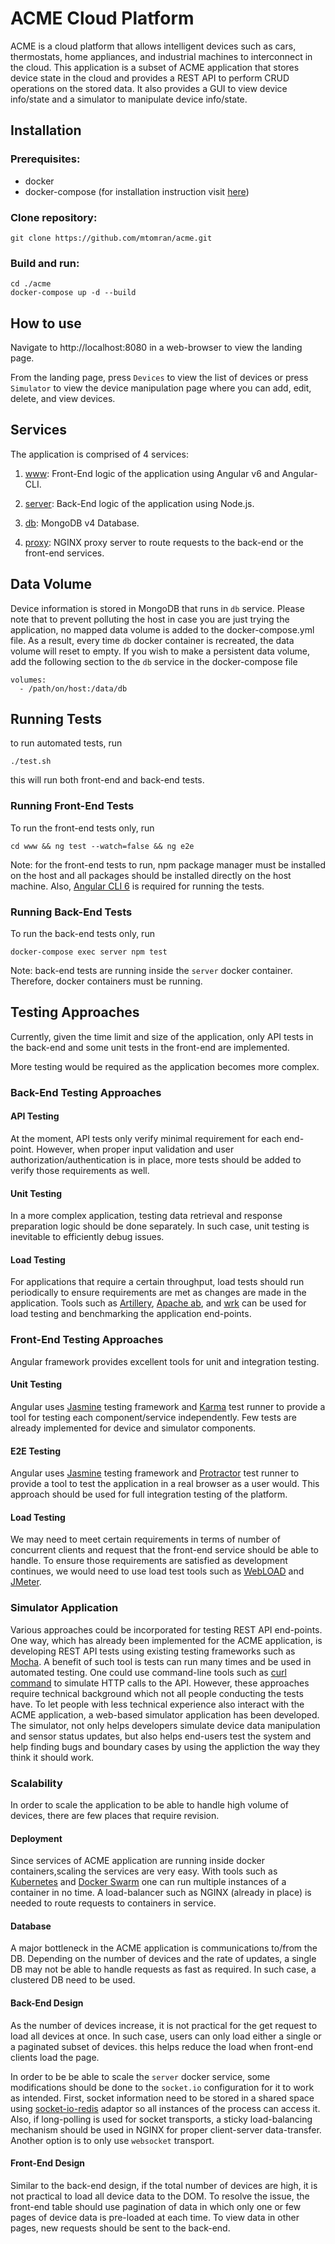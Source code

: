 # ACME Cloud Platform
ACME is a cloud platform that allows intelligent devices such as cars, thermostats, home appliances, and industrial machines to interconnect in the cloud. This application is a subset of ACME application that stores device state in the cloud and provides a REST API to perform CRUD operations on the stored data.
It also provides a GUI to view device info/state and a simulator to manipulate device info/state.

## Installation
### Prerequisites:
- docker
- docker-compose (for installation instruction visit [here](https://docs.docker.com/compose/install))

### Clone repository:
    git clone https://github.com/mtomran/acme.git
    
### Build and run:
    cd ./acme
    docker-compose up -d --build

## How to use
Navigate to http://localhost:8080 in a web-browser to view the landing page.

From the landing page, press `Devices` to view the list of devices or press `Simulator` to view the device manipulation page where you can add, edit, delete, and view devices.

## Services
The application is comprised of 4 services:
1. [www](www/README.md): Front-End logic of the application using Angular v6 and Angular-CLI.

2. [server](server/README.md): Back-End logic of the application using Node.js.

3. [db](db/README.md): MongoDB v4 Database.
4. [proxy](proxy/README.md): NGINX proxy server to route requests to the back-end or the front-end services.

## Data Volume
Device information is stored in MongoDB that runs in `db` service.
Please note that to prevent polluting the host in case you are just trying the application, no mapped data volume is added to the docker-compose.yml file. As a result, every time `db` docker container is recreated, the data volume will reset to empty.
If you wish to make a persistent data volume, add the following section to the `db` service in the docker-compose file

    volumes:
      - /path/on/host:/data/db

## Running Tests
to run automated tests, run 
    
    ./test.sh

this will run both front-end and back-end tests.
### Running Front-End Tests
To run the front-end tests only, run

    cd www && ng test --watch=false && ng e2e

Note: for the front-end tests to run, npm package manager must be installed on the host and all packages should be installed directly on the host machine. Also, [Angular CLI 6](https://github.com/angular/angular-cli/wiki) is required for running the tests.

### Running Back-End Tests
To run the back-end tests only, run

    docker-compose exec server npm test

Note: back-end tests are running inside the `server` docker container. Therefore, docker containers must be running.

## Testing Approaches
Currently, given the time limit and size of the application, 
only API tests in the back-end and some unit tests in the front-end are implemented.

More testing would be required as the application becomes more complex.
### Back-End Testing Approaches

#### API Testing
At the moment, API tests only verify minimal requirement for each end-point. However, when proper input validation and user authorization/authentication is 
in place, more tests should be added to verify those requirements as well.

#### Unit Testing
In a more complex application, testing data retrieval and response preparation logic should be done separately. In such case, unit testing is inevitable to efficiently debug issues.

#### Load Testing
For applications that require a certain throughput, load tests should run periodically to ensure requirements are met as changes are made in the application. Tools such as [Artillery](https://artillery.io/), [Apache ab](http://httpd.apache.org/docs/2.4/programs/ab.html), and [wrk](https://github.com/wg/wrk) can be used for load testing and benchmarking the application end-points.

### Front-End Testing Approaches
Angular framework provides excellent tools for unit and integration testing.

#### Unit Testing
Angular uses [Jasmine](https://jasmine.github.io/) testing framework and [Karma](https://karma-runner.github.io/2.0/index.html) test runner to provide a tool for testing each component/service independently. Few tests are already implemented for device and simulator components.

#### E2E Testing
Angular uses [Jasmine](https://jasmine.github.io/) testing framework and [Protractor](https://github.com/angular/protractor) test runner to provide a tool to test the application in a real browser as a user would. This approach should be used for full integration testing of the platform.

#### Load Testing
We may need to meet certain requirements in terms of number of concurrent clients and request that the front-end service should be able to handle. To
ensure those requirements are satisfied as development continues, we would need
to use load test tools such as [WebLOAD](https://www.radview.com/) and [JMeter](http://jmeter.apache.org/).

### Simulator Application
Various approaches could be incorporated for testing REST API end-points. One way, which has already been implemented for the ACME application, is developing REST API tests using existing testing frameworks such as [Mocha](https://mochajs.org/). A benefit of such tool is tests can run many times and be used in automated testing. One could use command-line tools such as [curl command](https://www.baeldung.com/curl-rest) to simulate HTTP calls to the API. However, these approaches require technical background which not all people conducting the tests have. To let people with less technical experience also interact with the ACME application, a web-based simulator application has been developed. The simulator, not only helps developers simulate device data manipulation and sensor status updates, but also helps end-users test the system and help finding bugs and boundary cases by using the appliction the way they think it should work.

### Scalability
In order to scale the application to be able to handle high volume of devices,
there are few places that require revision.

#### Deployment
Since services of ACME application are running inside docker containers,scaling the services are very easy. With tools such as [Kubernetes](https://kubernetes.io/) and [Docker Swarm](https://docs.docker.com/engine/swarm/) one can run multiple instances 
of a container in no time. A load-balancer such as NGINX (already in place) is needed to route requests to containers in service.

#### Database
A major bottleneck in the ACME application is communications to/from the DB. Depending on the number of devices and the rate of updates, a single DB may not be able to handle requests as fast as required. In such case, a clustered DB need to be used.

#### Back-End Design
As the number of devices increase, it is not practical for the get request to load all devices at once. In such case, users can only load either a single or a paginated subset of devices. this helps reduce the load when front-end clients load the page.

In order to be be able to scale the `server` docker service, some modifications should be done to the `socket.io` configuration for it to work as intended. First, socket information need to be stored in a shared space using [socket-io-redis](https://github.com/socketio/socket.io-redis) adaptor so all instances of the process can access it. Also, if long-polling is used for socket transports, a sticky load-balancing mechanism should be used in NGINX for proper client-server data-transfer. Another option is to only use `websocket` transport.

#### Front-End Design
Similar to the back-end design, if the total number of devices are high, it is not practical to load all device data to the DOM. To resolve the issue, the front-end table should use pagination of data in which only one or few pages of device data is pre-loaded at each time. To view data in other pages, new requests should be sent to the back-end.

